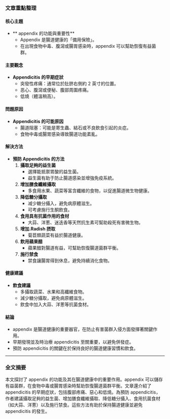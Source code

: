### 文章重點整理

#### 核心主題
- ** appendix 的功能與重要性**
  - Appendix 是腸道健康的「備用保險」。
  - 在出現食物中毒、腹瀉或腸胃感染時，appendix 可以幫助恢復有益菌群。
  
#### 主要觀念
- **Appendicitis 的早期症狀**
  - 突發性疼痛：通常位於肚脐右側約 2 英寸的位置。
  - 恶心、腹瀉或便秘、腹部周圍疼痛。
  - 低燒（體溫稍高）。

#### 問題原因
- **Appendicitis 的可能原因**
  - 腸道阻塞：可能是寄生蟲、結石或不良飲食引起的炎症。
  - 食物中毒或腸胃感染導致腸道功能紊亂。

#### 解決方法
- **預防 Appendicitis 的方法**
  1. **攝取足夠的益生菌**
     - 選擇能抵禦胃酸的益生菌。
     - 益生菌有助于防止腸道感染並增強免疫系統。
  2. **增加膳食纖維攝取**
     - 多食用水果、蔬菜等富含纖維的食物，以促進腸道微生物健康。
  3. **降低糖分攝取**
     - 减少糖分攝入，避免病原體滋生。
     - 可考慮施行生酮飲食。
  4. **食用具有抗菌作用的食材**
     - 大蒜、洋蔥、迷迭香等天然抗生素可幫助殺死有害微生物。
  5. **增加.Radish 摂取**
     - 菊苣類蔬菜有益於腸道健康。
  6. **飲用蘋果醋**
     - 蘋果醋對腸道有益，可幫助恢復腸道菌群平衡。
  7. **施行禁食**
     - 禁食讓腸胃得到休息，避免持續消化食物。

#### 健康建議
- **飲食建議**
  - 多攝取蔬菜、水果和高纖維食物。
  - 減少糖分攝取，避免病原體滋生。
  - 飲食中加入大蒜、洋蔥等抗菌食材。

#### 結論
- appendix 是腸道健康的重要器官，在防止有害菌群入侵方面發揮著關鍵作用。
- 早期發現並及時治療 appendicitis 至關重要，以避免併發症。
- 預防 appendicitis 的關鍵在於保持良好的腸道健康習慣和飲食。

---

### 全文摘要
本文探討了 appendix 的功能及其在腸道健康中的重要作用。appendix 可以儲存有益菌群，在食物中毒或腸胃感染時幫助恢復腸道菌群平衡。文章還介紹了 appendicitis 的早期症狀，包括腹部疼痛、惡心和低燒。為預防 appendicitis，作者建議攝取足夠的益生菌、增加膳食纖維攝取、降低糖分攝入、食用抗菌食材（如大蒜、洋蔥）以及施行禁食。這些方法有助於保持腸道健康並避免 appendicitis 的發生。